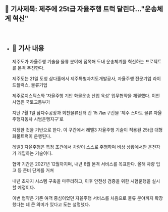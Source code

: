 ## 📰 기사제목: 제주에 25t급 자율주행 트럭 달린다…"운송체계 혁신"
<br>

- ## 📄 기사 내용
  제주도가 자율주행 기술을 물류 분야에 접목해 도내 운송체계를 혁신하는 프로젝트를 본격 추진한다.

  제주도는 21일 도청 삼다홀에서 제주특별자치도개발공사, 자율주행 전문기업 라이드플럭스, 물류기업

  제주로지스틱스와 ‘자율주행 기반 화물운송 산업 육성’ 업무협약을 체결했다. 이번 사업은 국토교통부가

  지난 7월 1일 삼다수공장과 회천물류센터 간 15.7㎞ 구간을 '제주 스마트 물류 자율주행자동차 시범운행지구'로

  지정한 것을 기반으로 한다. 이 구간에서 레벨3 자율주행 기술이 적용된 25t급 대형 화물트럭이 운행된다.

  레벨3 자율주행은 특정 조건에서 차량이 스스로 주행하며 비상 상황에서만 운전자가 개입하는 기술이다.

  협약 기간은 2027년 12월까지며, 내년 6월 본격 서비스를 목표한다. 올해 차량 입고 등 준비 단계를 거쳐

  내년 초까지 시스템 구축을 마무리하고, 이후 안전성 검증을 위한 시험운행을 실시할 예정이다.

  이번 협약은 기존 여객 중심이었던 자율주행 서비스를 처음으로 물류 분야까지 확장했다는 데 큰 의미가 있다고 도는 설명했다.




